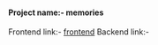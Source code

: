 #### Project name:- memories
Frontend link:- [frontend](https://quiet-phoenix-56b570.netlify.app/)
Backend link:- 
